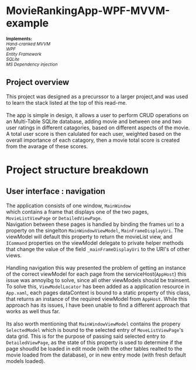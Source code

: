 # MovieRankingApp-WPF-MVVM-example
<sub> **Implements:** <br/> *_Hand-cranked MVVM <br/> WPF <br/> Entity Framework <br/> SQLite <br/> MS Dependency injection_* </sub>


## Project overview

This project was designed as a precurssor to 
a larger project,and was used to learn the 
stack listed at the top of this read-me. <br/> 
<br/>
The app is simple in design, it allows a user 
to perform CRUD operations on an Multi-Table SQLite
database, adding movie and between one and two 
user ratings in different catagories, based on 
different aspects of the movie. A total user 
score is then calulated for each user,
weighted based on the overall importance of each
catagory, then a movie total score is created 
from the avarage of these scores.


# Project structure breakdown

## User interface : navigation
The application consists of one window, `MainWindow`  
which contains a frame that displays one of the two pages,
`MovieListViewPage` or `DetailedViewPage`. <br/>
Navigation between these pages is handled by binding the 
frames uri to a property on the singelton `MainWindowViewModel`, 
`MainFrameDisplayUri`. The viewModel will default this property
to return the movieList view, and `ICommand` properties on the 
viewModel delegate to private helper methods that change the value 
of the field `_mainFrameDisplayUri` to the URI's of other views.<br/>
<br/>
Handling navigation this way presented the problem of getting an instance
of the correct viewModel for each page from the serviceHost(`AppHost`) 
this issue was annoyibg to solve, since all other viewModels should be 
trainsent. <br/>
To solve this, `ViewModelLocator` has been added as 
a application resource in `App.xaml`, each pages dataContext is bound
to a static property of this class, that returns an instance of the 
required viewModel from `AppHost`. While this approach has its issues,
I have been unable to find a different approach that works as well thus far. <br/>
<br/>
Its also worth mentioning that `MainWindowViewModel` contains the propery 
`SelectedModel` which is bound to the selected entry of `MoveListViewPage`'s 
data grid. This is for the purpose of passing said selected entry to  
`DetailedViewPage`, as the state of this property is used to determine 
if the page shoudld be loaded in edit mode (with the other tables realted to 
the movie loaded from the database), or in new entry mode (with 
fresh default models loaded). <br/>
<br/>
